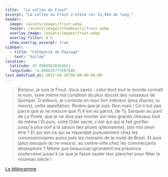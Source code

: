```yaml
---
title:  "La vallée du Frout"
excerpt: "La vallée du Frout s'étend sur 11,4km de long."
header:
  image: /assets/images/frout.webp
  teaser: /assets/images/thumbnails/frout.webp
  overlay_image: /assets/images/frout.webp
  overlay_filter: 0.5
  show_overlay_excerpt: true
sidebar:
  - title: "Catégorie de Paysage"
    text: "Vallée"
location:
  latitude: 47.99669830264621 
  longitude: -4.096635775587688
last_modified_at: 2023-03-26T00:00:00-00:00
---
```


> Bonjour, je suis le Frout. Vous savez : celui dont tout le monde connaît le nom, 
voire même ma condition du plus discret des ruisseaux de Quimper. 
D'ailleurs, je conteste en mon fort intérieur (plus discret, tu meurs), 
cette appellation. Rivière que je suis. Non mais ! 
Ce n'est pas parce que je ne mesure que 11,4 km au garrot, de Ty Sanquer au pont de La Poste, 
que je ne dois pas monter sur mes grands chevaux tout de même ! Et puis, votre Odet sacré, 
c'est qui qui le fait gonfler jusqu'à plus soif à la saison des pluies (pléonasme), pas moi peut-être ? 
Et qui est-ce qui se répandait joyeusement chez les concessionnaires autos puis les riverains de la route de Brest. 
Et puis (plus mesquin du re-meurs), au centre-ville chez les commerçants désespérés ? 
Même que beaucoup ignoraient ma présence souterraine jusqu'à ce que je fasse sauter leur plancher pour fêter le nouveau siècle !

[Le télégramme](https://www.letelegramme.fr/local/finistere-sud/quimper/ville/le-frout-a-coeur-ouvert-29-05-2013-2118153.php)
